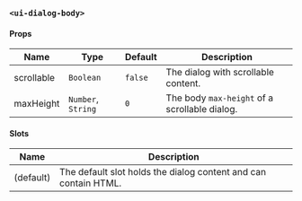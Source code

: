 ### `<ui-dialog-body>`

#### Props

| Name       | Type               | Default | Description                                   |
| ---------- | ------------------ | ------- | --------------------------------------------- |
| scrollable | `Boolean`          | `false` | The dialog with scrollable content.           |
| maxHeight  | `Number`, `String` | `0`     | The body `max-height` of a scrollable dialog. |

#### Slots

| Name      | Description                                                     |
| --------- | --------------------------------------------------------------- |
| (default) | The default slot holds the dialog content and can contain HTML. |
